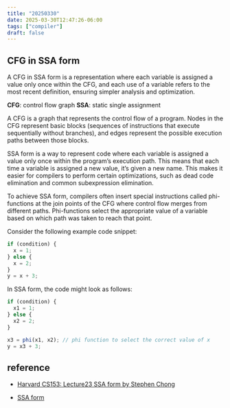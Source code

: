 ```yaml
---
title: "20250330"
date: 2025-03-30T12:47:26-06:00
tags: ["compiler"]
draft: false
---
```


## CFG in SSA form

A CFG in SSA form is a representation where each variable is assigned a value only once within the CFG, and each use of a variable refers to the most recent definition, ensuring simpler analysis and optimization.

**CFG**: control flow graph
**SSA**: static single assignment 

A CFG is a graph that represents the control flow of a program. Nodes in the CFG represent basic blocks (sequences of instructions that execute sequentially without branches), and edges represent the possible execution paths between those blocks.

SSA form is a way to represent code where each variable is assigned a value only once within the program’s execution path. This means that each time a variable is assigned a new value, it’s given a new name. This makes it easier for compilers to perform certain optimizations, such as dead code elimination and common subexpression elimination.

To achieve SSA form, compilers often insert special instructions called phi-functions at the join points of the CFG where control flow merges from different paths. Phi-functions select the appropriate value of a variable based on which path was taken to reach that point.

Consider the following example code snippet:

```JavaScript
if (condition) {
  x = 1;
} else {
  x = 2;
}
y = x + 3;
```

In SSA form, the code might look as follows:

```JavaScript
if (condition) {
  x1 = 1;
} else {
  x2 = 2;
}

x3 = phi(x1, x2); // phi function to select the correct value of x
y = x3 + 3;
```

## reference

* [Harvard CS153: Lecture23 SSA form by Stephen Chong](https://groups.seas.harvard.edu/courses/cs153/2018fa/lectures/Lec23-SSA.pdf)

* [SSA form](https://lampwww.epfl.ch/teaching/archive/advanced_compiler/2008/resources/slides/acc-2008-12-ssa-form_6.pdf)

